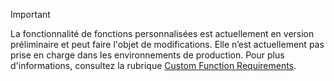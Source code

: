 > [!IMPORTANT]
> La fonctionnalité de fonctions personnalisées est actuellement en version préliminaire et peut faire l'objet de modifications. Elle n’est actuellement pas prise en charge dans les environnements de production. Pour plus d'informations, consultez la rubrique [Custom Function Requirements](../excel/custom-functions-requirements.md).
